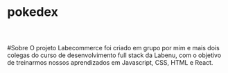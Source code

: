# pokedex
<h1>
  <img src=>
  </h1>
  
  #Sobre
  O projeto Labecommerce foi criado em grupo por mim e mais dois colegas do curso de desenvolvimento full stack da Labenu, com o objetivo de treinarmos nossos aprendizados em 
Javascript, CSS, HTML e React.
